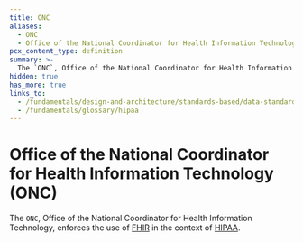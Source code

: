 ```yaml
---
title: ONC
aliases:
  - ONC
  - Office of the National Coordinator for Health Information Technology (ONC)
pcx_content_type: definition
summary: >-
  The `ONC`, Office of the National Coordinator for Health Information Technology, enforces the use of [FHIR](/fundamentals/design-and-architecture/standards-based/data-standards/fhir) in the context of [HIPAA](/fundamentals/glossary/hipaa).
hidden: true
has_more: true
links_to:
  - /fundamentals/design-and-architecture/standards-based/data-standards/fhir
  - /fundamentals/glossary/hipaa
---
```


# Office of the National Coordinator for Health Information Technology (ONC)

The `ONC`, Office of the National Coordinator for Health Information Technology, enforces the use of [FHIR](/fundamentals/design-and-architecture/standards-based/data-standards/fhir) in the context of [HIPAA](/fundamentals/glossary/hipaa).

